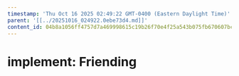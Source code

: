 ```yaml
---
timestamp: 'Thu Oct 16 2025 02:49:22 GMT-0400 (Eastern Daylight Time)'
parent: '[[../20251016_024922.0ebe73d4.md]]'
content_id: 04b8a1056ff4757d7a469998615c19b26f70e4f25a543b075fb670607bc2751f
---
```


# implement: Friending
